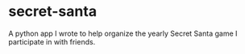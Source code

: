 # secret-santa
A python app I wrote to help organize the yearly Secret Santa game I participate in with friends.
